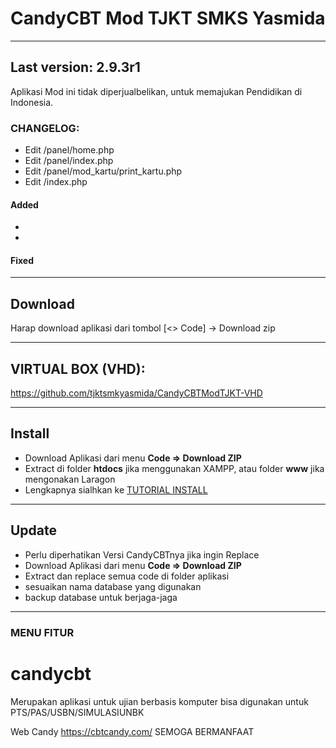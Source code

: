 # CandyCBT Mod TJKT SMKS Yasmida
____
## Last version: 2.9.3r1
Aplikasi Mod ini tidak diperjualbelikan, untuk memajukan Pendidikan di Indonesia.

### CHANGELOG:
- Edit /panel/home.php
- Edit /panel/index.php
- Edit /panel/mod_kartu/print_kartu.php
- Edit /index.php


#### Added
- 
- 

#### Fixed

____
## Download
Harap download aplikasi dari tombol [<> Code] -> Download zip

____
## VIRTUAL BOX (VHD):
https://github.com/tjktsmkyasmida/CandyCBTModTJKT-VHD

----
## Install
* Download Aplikasi dari menu **Code => Download ZIP**
* Extract di folder **htdocs** jika menggunakan XAMPP, atau folder **www** jika mengonakan Laragon
* Lengkapnya sialhkan ke [TUTORIAL INSTALL](https://www.youtube.com/@tjkt.smkyasmida)
----
## Update
* Perlu diperhatikan Versi CandyCBTnya jika ingin Replace
* Download Aplikasi dari menu **Code => Download ZIP**
* Extract dan replace semua code di folder aplikasi
* sesuaikan nama database yang digunakan
* backup database untuk berjaga-jaga
______
### MENU FITUR

# candycbt
Merupakan aplikasi untuk ujian berbasis komputer 
bisa digunakan untuk PTS/PAS/USBN/SIMULASIUNBK

Web Candy https://cbtcandy.com/
SEMOGA BERMANFAAT

